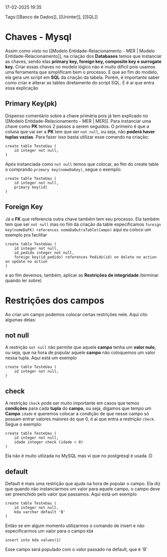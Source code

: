17-02-2025 19:35

Tags:[[Banco de Dados]], [[Uninter]], [[SQL]]

# Chaves - Mysql

Assim como visto no [[Modelo Entidade-Relacionamento - MER | Modelo Entidade-Relacionamento]], na criação dos **Databases** temos que instanciar as chaves, sendo elas **primary key, foreign key, composite key e surrogate key.** Criar essas chaves no modelo lógico não é muito difícil pois usamos uma ferramenta que simplificam bem o processo. E que ao fim do modelo, ela gera um script em **SQL** da criação da tabela. Porém, é importante saber como criar e alterar as tables diretamente do script SQL. E é aí que entra essa explicação

## Primary Key(pk)

Dispenso comentário sobre a chave primária pois já tem explicado no [[Modelo Entidade-Relacionamento - MER | MER]]. Para instanciar uma chave como **PK** temos 2 passos a serem seguidos. O primeiro é que a coluna que vai ser a **PK** tem que ser `not null`, ou seja, não **poderá haver** **tuplas vazias**. Para fazer isso basta utilizar esse comando na criação:

```mysql
create table TesteUau (
	id integer not null,
)
```

Após instanciada como `not null` temos que colocar, ao fim do create table o comprando `primary key(nomeDaKey)`, segue o exemplo:

```mysql
create table TesteUau (
	id integer not null,
	primary key(id)
)
```

## Foreign Key

Já a **FK** que referencia outra chave também tem seu processo. Ela também tem que ser `not null` mas no fim da criação da table especificamos `foreign key(nomeDaFK) references nomeDaOutraTable(Campo)` aqui eu coloco um exemplo pra facilitar

```mysql
create table TesteUau (
	id integer not null,
	id_pedido integer not null,
	foreign key(id_pedido) references Pedido(id) on delete no action on update no action
)
```

e ao fim devemos, também, aplicar as **Restrições de integridade** (terminar quando ler sobre)

# Restrições dos campos

Ao criar um campo podemos colocar certas restrições nele. Aqui cito algumas delas:

## not null

A restrição `not null` não permite que aquele **campo** tenha um **valor nulo**, ou seja, que na hora de popular aquele **campo** não coloquemos um valor nessa tupla. Aqui está um exemplo

```mysql
create table TesteUau (
	id integer not null,
)
```

## check

A restrição `check` pode ser muito importante em casos que temos **condições** para cada **tupla** do **campo**, ou seja, digamos que tempo um **Campo** `idade` e queremos colocar a condição de que nesse campo só possam entrar valores maiores do que 0, é aí que entra a restrição `check`. Segue o exemplo:

```mysql
create table TesteUau (
	id integer not null,
	idade integer check (idade > 0)
)
```

Ela não é muito utlizada no MySQL mas vi que no postgresql é usada :D

## default

Default é mais uma restrição que ajuda na hora de popular o campo. Ela diz que quando não instanciarmos um valor para aquele campo, o campo deve ser preenchido pelo valor que passamos. Aqui está um exemplo

```mysql
create table TesteUau (
	id integer not null,
	kda varchar default 'B'
)
```

Então se em algum momento utilizarmos o comando de insert e não especificarmos um valor para o campo `KDA`

```mysql
insert into kda values(1)
```

Esse campo será populado com o valor passado na default, que é 'B'
